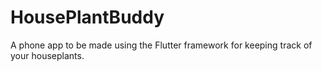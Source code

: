# HousePlantBuddy
A phone app to be made using the Flutter framework for keeping track of your houseplants.
